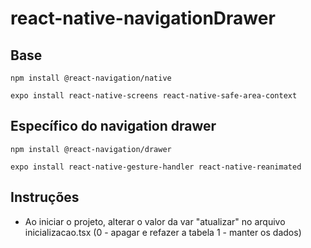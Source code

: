 # react-native-navigationDrawer

## Base

```
npm install @react-navigation/native
```

```
expo install react-native-screens react-native-safe-area-context
```

## Específico do navigation drawer

```
npm install @react-navigation/drawer
```

```
expo install react-native-gesture-handler react-native-reanimated
```

## Instruções
- Ao iniciar o projeto, alterar o valor da var "atualizar" no arquivo inicializacao.tsx 
(0 - apagar e refazer a tabela
1 - manter os dados)

